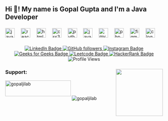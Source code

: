 <div align="left">
</div>

###

<h2 align="left">Hi 👋! My name is Gopal Gupta and I'm a Java Developer</h2>

###

<div align="left">
  <img src="https://cdn.jsdelivr.net/gh/devicons/devicon/icons/javascript/javascript-original.svg" height="30" alt="javascript logo"  />
  <img width="12" />
  <img src="https://cdn.jsdelivr.net/gh/devicons/devicon/icons/react/react-original.svg" height="30" alt="react logo"  />
  <img width="12" />
  <img src="https://cdn.jsdelivr.net/gh/devicons/devicon/icons/html5/html5-original.svg" height="30" alt="html5 logo"  />
  <img width="12" />
  <img src="https://cdn.jsdelivr.net/gh/devicons/devicon/icons/css3/css3-original.svg" height="30" alt="css3 logo"  />
  <img width="12" />
  <img src="https://cdn.jsdelivr.net/gh/devicons/devicon/icons/python/python-original.svg" height="30" alt="python logo"  />
  <img width="12" />
  <img src="https://cdn.jsdelivr.net/gh/devicons/devicon/icons/java/java-original.svg" height="30" alt="java logo"  />
  <img width="12" />
  <img src="https://cdn.jsdelivr.net/gh/devicons/devicon/icons/mysql/mysql-original.svg" height="30" alt="mysql logo"  />
  <img width="12" />
  <img src="https://cdn.jsdelivr.net/gh/devicons/devicon/icons/php/php-original.svg" height="30" alt="php logo"  />
  <img width="12" />
  <img src="https://cdn.jsdelivr.net/gh/devicons/devicon/icons/figma/figma-original.svg" height="30" alt="figma logo"  />
  <img width="12" />
  <img src="https://cdn.jsdelivr.net/gh/devicons/devicon/icons/c/c-original.svg" height="30" alt="c logo"  />
</div>

###

<p align="center">
  <a href="https://www.linkedin.com/in/whyvineet/">
    <img src="https://img.shields.io/badge/-VineetKumar-blue?style=flat&logo=Linkedin&logoColor=white" alt="LinkedIn Badge">
  </a>
  <a href="https://github.com/whyvineet">
    <img src="https://img.shields.io/github/followers/whyvineet?label=Follow&style=social" alt="GitHub followers">
  </a>
  <a href="https://www.instagram.com/whyvineet">
    <img src="https://img.shields.io/badge/-@whyvineet-E4405F?style=flat&logo=Instagram&logoColor=white" alt="Instagram Badge">
  </a>
  <a href="https://www.geeksforgeeks.org/user/whyvineet/">
    <img src="https://img.shields.io/badge/-GeeksforGeeks-0F9D58?style=flat&logo=GeeksforGeeks&logoColor=white" alt="Geeks for Geeks Badge">
  </a>
  <a href="https://leetcode.com/u/whyvineet/">
    <img src="https://img.shields.io/badge/-Leetcode-FFA116?style=flat&logo=leetcode&logoColor=white" alt="Leetcode Badge">
  </a>
  <a href="https://www.hackerrank.com/profile/whyvineet">
    <img src="https://img.shields.io/badge/-HackerRank-2EC866?style=flat&logo=HackerRank&logoColor=white" alt="HackerRank Badge">
  </a>
  <img src="https://komarev.com/ghpvc/?username=whyvineet&color=brightgreen" alt="Profile Views">
</p>

###

<img align="right" height="150" src="https://i.imgflip.com/65efzo.gif"  />

###

<h3 align="left">Support:</h3>
<p><a href="https://www.buymeacoffee.com/gopaljilab"> <img align="left" src="https://cdn.buymeacoffee.com/buttons/v2/default-yellow.png" height="50" width="210" alt="gopaljilab" /></a></p><br><br>

<p><img align="center" src="https://github-readme-streak-stats.herokuapp.com/?user=gopaljilab&" alt="gopaljilab" /></p>
